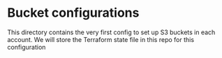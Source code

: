 # Bucket configurations

This directory contains the very first config to set up S3 buckets in each account.
We will store the Terraform state file in this repo for this configuration
